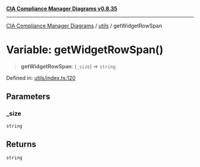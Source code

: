 [**CIA Compliance Manager Diagrams v0.8.35**](../../README.md)

***

[CIA Compliance Manager Diagrams](../../modules.md) / [utils](../README.md) / getWidgetRowSpan

# Variable: getWidgetRowSpan()

> **getWidgetRowSpan**: (`_size`) => `string`

Defined in: [utils/index.ts:120](https://github.com/Hack23/cia-compliance-manager/blob/b297770fc62abf558e2711cd029bbbe74e6c5cfb/src/utils/index.ts#L120)

## Parameters

### \_size

`string`

## Returns

`string`
